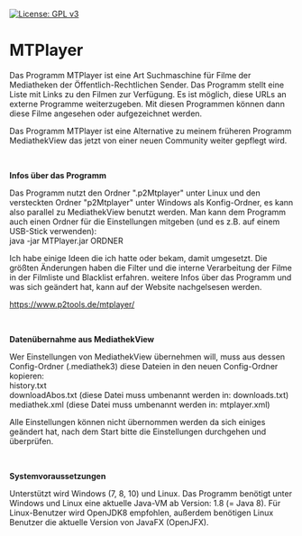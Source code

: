 
[![License: GPL v3](https://img.shields.io/badge/License-GPL%20v3-blue.svg)](http://www.gnu.org/licenses/gpl-3.0)

# MTPlayer
Das Programm MTPlayer ist eine Art Suchmaschine für Filme der Mediatheken der Öffentlich-Rechtlichen Sender. Das Programm stellt eine Liste mit Links zu den Filmen zur Verfügung. Es ist möglich, diese URLs an externe Programme weiterzugeben. Mit diesen Programmen können dann diese Filme angesehen oder aufgezeichnet werden.

Das Programm MTPlayer ist eine Alternative zu meinem früheren Programm MediathekView das jetzt von einer neuen Community weiter gepflegt wird. 

<br />

**Infos über das Programm**

Das Programm nutzt den Ordner ".p2Mtplayer" unter Linux und den versteckten Ordner "p2Mtplayer" unter Windows als Konfig-Ordner, es kann also parallel zu MediathekView benutzt werden. Man kann dem Programm auch einen Ordner für die Einstellungen mitgeben (und es z.B. auf einem USB-Stick verwenden):  
java -jar MTPlayer.jar ORDNER 

Ich habe einige Ideen die ich hatte oder bekam, damit umgesetzt. Die größten Änderungen haben die Filter und die interne Verarbeitung der Filme in der Filmliste und Blacklist erfahren.
weitere Infos über das Programm und was sich geändert hat, kann auf der Website nachgelsesen werden.

https://www.p2tools.de/mtplayer/

<br />

**Datenübernahme aus MediathekView**

Wer Einstellungen von MediathekView übernehmen will, muss aus dessen Config-Ordner (.mediathek3) diese Dateien in den neuen Config-Ordner kopieren:  
history.txt  
downloadAbos.txt (diese Datei muss umbenannt werden in: downloads.txt)  
mediathek.xml (diese Datei muss umbenannt werden in: mtplayer.xml)

Alle Einstellungen können nicht übernommen werden da sich einiges geändert hat, nach dem Start bitte die Einstellungen durchgehen und überprüfen.

<br />

**Systemvoraussetzungen**

Unterstützt wird Windows (7, 8, 10) und Linux. Das Programm benötigt unter Windows und Linux eine aktuelle Java-VM ab Version: 1.8 (= Java 8). Für Linux-Benutzer wird OpenJDK8 empfohlen, außerdem benötigen Linux Benutzer die aktuelle Version von JavaFX (OpenJFX).
